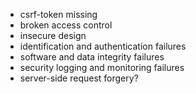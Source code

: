 - csrf-token missing
- broken access control
- insecure design
- identification and authentication failures
- software and data integrity failures
- security logging and monitoring failures
- server-side request forgery?